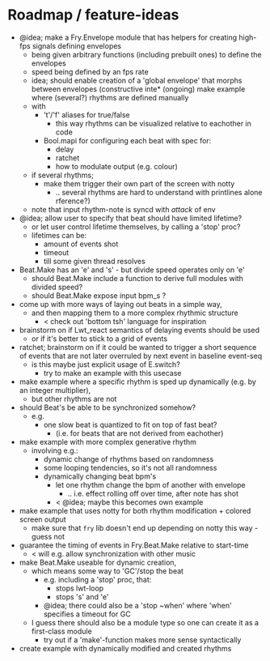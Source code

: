 # Roadmap / feature-ideas 

* @idea; make a Fry.Envelope module that has helpers for creating high-fps signals defining envelopes
  * being given arbitrary functions (including prebuilt ones) to define the envelopes 
  * speed being defined by an fps rate 
  * idea; should enable creation of a 'global envelope' that morphs between envelopes (constructive inte* (ongoing) make example where (several?) rhythms are defined manually 
  * with 
    * 't'/'f' aliases for true/false 
      * this way rhythms can be visualized relative to eachother in code 
    * Bool.mapi for configuring each beat with spec for:
      * delay
      * ratchet
      * how to modulate output (e.g. colour)
  * if several rhythms; 
    * make them trigger their own part of the screen with notty
      * .. several rhythms are hard to understand with printlines alone
rference?)
  * note that input rhythm-note is syncd with *attack* of env
* @idea; allow user to specify that beat should have limited lifetime?
  * or let user control lifetime themselves, by calling a 'stop' proc?
  * lifetimes can be:
    * amount of events shot 
    * timeout
    * till some given thread resolves
* Beat.Make has an 'e' and 's' - but divide speed operates only on 'e'
  * should Beat.Make include a function to derive full modules with divided speed?
  * should Beat.Make expose input bpm_s ?
* come up with more ways of laying out beats in a simple way, 
  * and then mapping them to a more complex rhythmic structure
    * < check out 'bottom tsh' language for inspiration
* brainstorm on if Lwt_react semantics of delaying events should be used 
  * or if it's better to stick to a grid of events
* ratchet; brainstorm on if it could be wanted to trigger a short sequence of 
  events that are not later overruled by next event in baseline event-seq
  * is this maybe just explicit usage of E.switch?
    * try to make an example with this usecase
* make example where a specific rhythm is sped up dynamically (e.g. by an integer multiplier), 
  * but other rhythms are not
* should Beat's be able to be synchronized somehow?
  * e.g. 
    * one slow beat is quantized to fit on top of fast beat?
      * (i.e. for beats that are not derived from eachother)
* make example with more complex generative rhythm
  * involving e.g.:
    * dynamic change of rhythms based on randomness
    * some looping tendencies, so it's not all randomness
    * dynamically changing beat bpm's
      * let one rhythm change the bpm of another with envelope 
        * .. i.e. effect rolling off over time, after note has shot
      * < @idea; maybe this becomes own example 
* make example that uses notty for both rhythm modification + colored screen output
  * make sure that `fry` lib doesn't end up depending on notty this way - guess not
* guarantee the timing of events in Fry.Beat.Make relative to start-time
  * < will e.g. allow synchronization with other music
* make Beat.Make useable for dynamic creation, 
  * which means some way to 'GC'/stop the beat
    * e.g. including a 'stop' proc, that: 
      * stops lwt-loop
      * stops 's' and 'e'
    * @idea; there could also be a 'stop ~when' where 'when' specifies a timeout for GC
  * I guess there should also be a module type so one can create it as a first-class module
    * try out if a 'make'-function makes more sense syntactically 
* create example with dynamically modified and created rhythms
